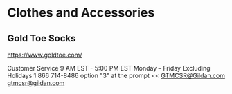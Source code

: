 # Clothes and Accessories

## Gold Toe Socks

https://www.goldtoe.com/


Customer Service
9 AM EST - 5:00 PM EST
Monday – Friday Excluding Holidays
1 866 714-8486 option "3" at the prompt  << 
GTMCSR@Gildan.com
gtmcsr@gildan.com